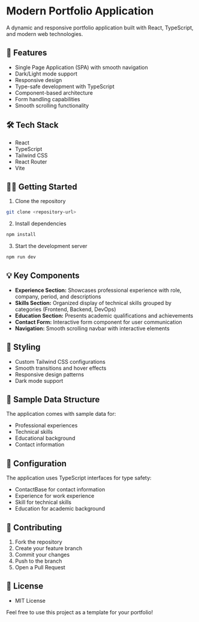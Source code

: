 # Modern Portfolio Application

A dynamic and responsive portfolio application built with React, TypeScript, and modern web technologies.

## 🚀 Features

- Single Page Application (SPA) with smooth navigation
- Dark/Light mode support
- Responsive design
- Type-safe development with TypeScript
- Component-based architecture
- Form handling capabilities
- Smooth scrolling functionality

## 🛠️ Tech Stack

- React
- TypeScript
- Tailwind CSS
- React Router
- Vite

## 🏃‍♂️ Getting Started

1. Clone the repository
```bash
git clone <repository-url>
```
2. Install dependencies
```bash
npm install
```
3. Start the development server
```bash
npm run dev
```

## 💡 Key Components

- **Experience Section:** Showcases professional experience with role, company, period, and descriptions
- **Skills Section:** Organized display of technical skills grouped by categories (Frontend, Backend, DevOps)
- **Education Section:** Presents academic qualifications and achievements
- **Contact Form:** Interactive form component for user communication
- **Navigation:** Smooth scrolling navbar with interactive elements

## 🎨 Styling

- Custom Tailwind CSS configurations
- Smooth transitions and hover effects
- Responsive design patterns
- Dark mode support

## 📝 Sample Data Structure

The application comes with sample data for:
- Professional experiences
- Technical skills
- Educational background
- Contact information

## 🔧 Configuration

The application uses TypeScript interfaces for type safety:
- ContactBase for contact information
- Experience for work experience
- Skill for technical skills
- Education for academic background

## 🤝 Contributing

1. Fork the repository
2. Create your feature branch
3. Commit your changes
4. Push to the branch
5. Open a Pull Request

## 📄 License

- MIT License

Feel free to use this project as a template for your portfolio!